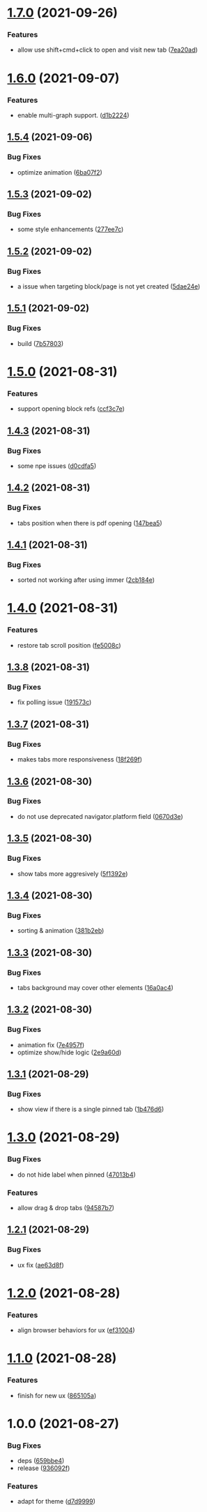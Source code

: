 # [1.7.0](https://github.com/pengx17/logseq-plugin-tabs/compare/v1.6.0...v1.7.0) (2021-09-26)


### Features

* allow use shift+cmd+click to open and visit new tab ([7ea20ad](https://github.com/pengx17/logseq-plugin-tabs/commit/7ea20ad1e24a03549ec7d59974295d4edacf2ad6))

# [1.6.0](https://github.com/pengx17/logseq-plugin-tabs/compare/v1.5.4...v1.6.0) (2021-09-07)


### Features

* enable multi-graph support. ([d1b2224](https://github.com/pengx17/logseq-plugin-tabs/commit/d1b222466c8f6281194bfcff21356639256ac2a9))

## [1.5.4](https://github.com/pengx17/logseq-plugin-tabs/compare/v1.5.3...v1.5.4) (2021-09-06)


### Bug Fixes

* optimize animation ([6ba07f2](https://github.com/pengx17/logseq-plugin-tabs/commit/6ba07f2a7c6b799b5daf6c30ce6ce02cad76b028))

## [1.5.3](https://github.com/pengx17/logseq-plugin-tabs/compare/v1.5.2...v1.5.3) (2021-09-02)


### Bug Fixes

* some style enhancements ([277ee7c](https://github.com/pengx17/logseq-plugin-tabs/commit/277ee7c3c7ff56251240eaffcc82de0fec52971f))

## [1.5.2](https://github.com/pengx17/logseq-plugin-tabs/compare/v1.5.1...v1.5.2) (2021-09-02)


### Bug Fixes

* a issue when targeting block/page is not yet created ([5dae24e](https://github.com/pengx17/logseq-plugin-tabs/commit/5dae24e3a134660126712cd69f4d6b1e94e116f2))

## [1.5.1](https://github.com/pengx17/logseq-plugin-tabs/compare/v1.5.0...v1.5.1) (2021-09-02)


### Bug Fixes

* build ([7b57803](https://github.com/pengx17/logseq-plugin-tabs/commit/7b57803817af2f3a64477b6e496d88fc3df90d80))

# [1.5.0](https://github.com/pengx17/logseq-plugin-tabs/compare/v1.4.3...v1.5.0) (2021-08-31)


### Features

* support opening block refs ([ccf3c7e](https://github.com/pengx17/logseq-plugin-tabs/commit/ccf3c7e5295aee97f9e3706e629ffb50d82f5bd6))

## [1.4.3](https://github.com/pengx17/logseq-plugin-tabs/compare/v1.4.2...v1.4.3) (2021-08-31)


### Bug Fixes

* some npe issues ([d0cdfa5](https://github.com/pengx17/logseq-plugin-tabs/commit/d0cdfa539c39063e0707b470f8facfc7fa07bda7))

## [1.4.2](https://github.com/pengx17/logseq-plugin-tabs/compare/v1.4.1...v1.4.2) (2021-08-31)


### Bug Fixes

* tabs position when there is pdf opening ([147bea5](https://github.com/pengx17/logseq-plugin-tabs/commit/147bea52b0e32bf1fcbc61d63e16aeeaacc610bb))

## [1.4.1](https://github.com/pengx17/logseq-plugin-tabs/compare/v1.4.0...v1.4.1) (2021-08-31)


### Bug Fixes

* sorted not working after using immer ([2cb184e](https://github.com/pengx17/logseq-plugin-tabs/commit/2cb184eb65c1b96500679495a3165f6630fd0672))

# [1.4.0](https://github.com/pengx17/logseq-plugin-tabs/compare/v1.3.8...v1.4.0) (2021-08-31)


### Features

* restore tab scroll position ([fe5008c](https://github.com/pengx17/logseq-plugin-tabs/commit/fe5008c23e9d82d037772ff029a998c882f6ad98))

## [1.3.8](https://github.com/pengx17/logseq-plugin-tabs/compare/v1.3.7...v1.3.8) (2021-08-31)


### Bug Fixes

* fix polling issue ([191573c](https://github.com/pengx17/logseq-plugin-tabs/commit/191573ca680a3c34710bd11c2db4e3ca85c14e55))

## [1.3.7](https://github.com/pengx17/logseq-plugin-tabs/compare/v1.3.6...v1.3.7) (2021-08-31)


### Bug Fixes

* makes tabs more responsiveness ([18f269f](https://github.com/pengx17/logseq-plugin-tabs/commit/18f269f6ded39a747e2c968dcac4c5d497d86c83))

## [1.3.6](https://github.com/pengx17/logseq-plugin-tabs/compare/v1.3.5...v1.3.6) (2021-08-30)


### Bug Fixes

* do not use deprecated navigator.platform field ([0670d3e](https://github.com/pengx17/logseq-plugin-tabs/commit/0670d3e5d34115758e6ee5f903c0f9d270647d43))

## [1.3.5](https://github.com/pengx17/logseq-plugin-tabs/compare/v1.3.4...v1.3.5) (2021-08-30)


### Bug Fixes

* show tabs more aggresively ([5f1392e](https://github.com/pengx17/logseq-plugin-tabs/commit/5f1392ed7bca336f3ad96e8fb88cffcb18fd6717))

## [1.3.4](https://github.com/pengx17/logseq-plugin-tabs/compare/v1.3.3...v1.3.4) (2021-08-30)


### Bug Fixes

* sorting & animation ([381b2eb](https://github.com/pengx17/logseq-plugin-tabs/commit/381b2ebdbdc2722b6168d630987bcaaf4c474462))

## [1.3.3](https://github.com/pengx17/logseq-plugin-tabs/compare/v1.3.2...v1.3.3) (2021-08-30)


### Bug Fixes

* tabs background may cover other elements ([16a0ac4](https://github.com/pengx17/logseq-plugin-tabs/commit/16a0ac40aaf537d11f3a9026b974d6a328503a3f))

## [1.3.2](https://github.com/pengx17/logseq-plugin-tabs/compare/v1.3.1...v1.3.2) (2021-08-30)


### Bug Fixes

* animation fix ([7e4957f](https://github.com/pengx17/logseq-plugin-tabs/commit/7e4957f15e0dbab6f56c9013b51db35ab785962f))
* optimize show/hide logic ([2e9a60d](https://github.com/pengx17/logseq-plugin-tabs/commit/2e9a60d5021a6e3296700218dfac232caea4834d))

## [1.3.1](https://github.com/pengx17/logseq-plugin-tabs/compare/v1.3.0...v1.3.1) (2021-08-29)

### Bug Fixes

- show view if there is a single pinned tab ([1b476d6](https://github.com/pengx17/logseq-plugin-tabs/commit/1b476d60b3902f2f2d790262dc0eb802d121c1f1))

# [1.3.0](https://github.com/pengx17/logseq-plugin-tabs/compare/v1.2.1...v1.3.0) (2021-08-29)

### Bug Fixes

- do not hide label when pinned ([47013b4](https://github.com/pengx17/logseq-plugin-tabs/commit/47013b479284e18e3003662ccf9d6eda518ec0a9))

### Features

- allow drag & drop tabs ([94587b7](https://github.com/pengx17/logseq-plugin-tabs/commit/94587b73c36f4930af94dd8176e5bf16c4a47821))

## [1.2.1](https://github.com/pengx17/logseq-plugin-tabs/compare/v1.2.0...v1.2.1) (2021-08-29)

### Bug Fixes

- ux fix ([ae63d8f](https://github.com/pengx17/logseq-plugin-tabs/commit/ae63d8fe032e7b342f1b6a4e7c27918afbd7132d))

# [1.2.0](https://github.com/pengx17/logseq-plugin-tabs/compare/v1.1.0...v1.2.0) (2021-08-28)

### Features

- align browser behaviors for ux ([ef31004](https://github.com/pengx17/logseq-plugin-tabs/commit/ef3100430d32c1cd6a847f57d78828b079709cf3))

# [1.1.0](https://github.com/pengx17/logseq-plugin-tabs/compare/v1.0.0...v1.1.0) (2021-08-28)

### Features

- finish for new ux ([865105a](https://github.com/pengx17/logseq-plugin-tabs/commit/865105ad315a014c19c35f17735a0340d53fbf43))

# 1.0.0 (2021-08-27)

### Bug Fixes

- deps ([659bbe4](https://github.com/pengx17/logseq-plugin-tabs/commit/659bbe40ebe05b5a9765f8b2e16f7429128078f6))
- release ([936092f](https://github.com/pengx17/logseq-plugin-tabs/commit/936092f34dcdf24af4c70ab18215f7c234f19857))

### Features

- adapt for theme ([d7d9999](https://github.com/pengx17/logseq-plugin-tabs/commit/d7d9999743b0fd8363ab2ce0247497c60780a61a))
